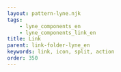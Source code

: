 ```yaml
---
layout: pattern-lyne.njk
tags: 
    - lyne_components_en
    - lyne_components_link_en
title: Link
parent: link-folder-lyne_en
keywords: link, icon, split, action
order: 350
---
```

